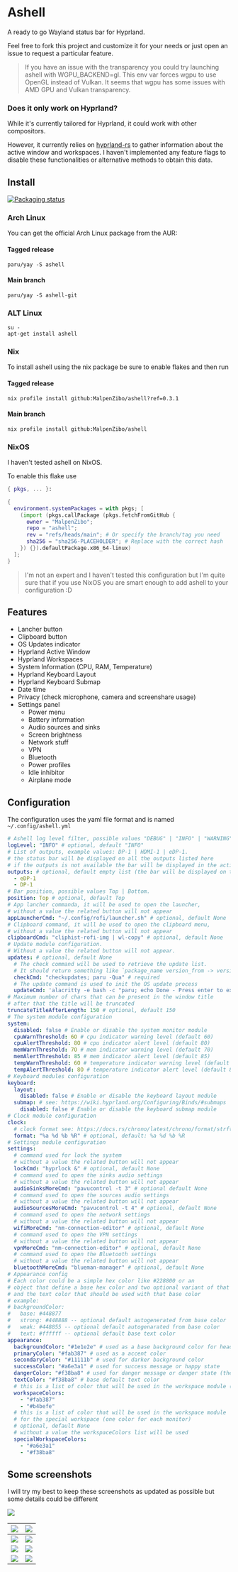 # Ashell

A ready to go Wayland status bar for Hyprland.

Feel free to fork this project and customize it for your needs or just open an
issue to request a particular feature.

> If you have an issue with the transparency you could try launching ashell with WGPU_BACKEND=gl. This env var forces wgpu to use OpenGL instead of Vulkan. It seems that wgpu has some issues with AMD GPU and Vulkan transparency.

### Does it only work on Hyprland?

While it's currently tailored for Hyprland, it could work with other compositors.

However, it currently relies on [hyprland-rs](https://github.com/hyprland-community/hyprland-rs)
to gather information about the active window and workspaces. I haven't implemented any
feature flags to disable these functionalities or alternative methods to obtain this data.

## Install

[![Packaging status](https://repology.org/badge/vertical-allrepos/ashell.svg)](https://repology.org/project/ashell/versions)

### Arch Linux

You can get the official Arch Linux package from the AUR:

#### Tagged release

```
paru/yay -S ashell
```

#### Main branch

```
paru/yay -S ashell-git
```

### ALT Linux

```
su -
apt-get install ashell
```

### Nix

To install ashell using the nix package be sure to enable flakes and then run

#### Tagged release

```
nix profile install github:MalpenZibo/ashell?ref=0.3.1
```

#### Main branch

```
nix profile install github:MalpenZibo/ashell
```

### NixOS

I haven't tested ashell on NixOS.

To enable this flake use

```nix
{ pkgs, ... }:

{
  environment.systemPackages = with pkgs; [
    (import (pkgs.callPackage (pkgs.fetchFromGitHub {
      owner = "MalpenZibo";
      repo = "ashell";
      rev = "refs/heads/main"; # Or specify the branch/tag you need
      sha256 = "sha256-PLACEHOLDER"; # Replace with the correct hash
    }) {}).defaultPackage.x86_64-linux)
  ];
}
```

> I'm not an expert and I haven't tested this configuration
> but I'm quite sure that if you use NixOS you are smart enough to add ashell to your configuration :D

## Features

- Lancher button
- Сlipboard button
- OS Updates indicator
- Hyprland Active Window
- Hyprland Workspaces
- System Information (CPU, RAM, Temperature)
- Hyprland Keyboard Layout
- Hyprland Keyboard Submap
- Date time
- Privacy (check microphone, camera and screenshare usage)
- Settings panel
  - Power menu
  - Battery information
  - Audio sources and sinks
  - Screen brightness
  - Network stuff
  - VPN
  - Bluetooth
  - Power profiles
  - Idle inhibitor
  - Airplane mode

## Configuration

The configuration uses the yaml file format and is named `~/.config/ashell.yml`

```yaml
# Ashell log level filter, possible values "DEBUG" | "INFO" | "WARNING" | "ERROR". Needs reload
logLevel: "INFO" # optional, default "INFO"
# List of outputs, example values: DP-1 | HDMI-1 | eDP-1.
# the status bar will be displayed on all the outputs listed here
# if the outputs is not available the bar will be displayed in the active output
outputs: # optional, default empty list (the bar will be displayed on the active output)
  - eDP-1
  - DP-1
# Bar position, possible values Top | Bottom.
position: Top # optional, default Top
# App lancher commanda, it will be used to open the launcher,
# without a value the related button will not appear
appLauncherCmd: "~/.config/rofi/launcher.sh" # optional, default None
# Clipboard command, it will be used to open the clipboard menu,
# without a value the related button will not appear
clipboardCmd: "cliphist-rofi-img | wl-copy" # optional, default None
# Update module configuration.
# Without a value the related button will not appear.
updates: # optional, default None
  # The check command will be used to retrieve the update list.
  # It should return something like `package_name version_from -> version_to\n`
  checkCmd: "checkupdates; paru -Qua" # required
  # The update command is used to init the OS update process
  updateCmd: 'alacritty -e bash -c "paru; echo Done - Press enter to exit; read" &' # required
# Maximum number of chars that can be present in the window title
# after that the title will be truncated
truncateTitleAfterLength: 150 # optional, default 150
# The system module configuration
system:
  disabled: false # Enable or disable the system monitor module
  cpuWarnThreshold: 6O # cpu indicator warning level (default 60)
  cpuAlertThreshold: 8O # cpu indicator alert level (default 80)
  memWarnThreshold: 7O # mem indicator warning level (default 70)
  memAlertThreshold: 85 # mem indicator alert level (default 85)
  tempWarnThreshold: 6O # temperature indicator warning level (default 60)
  tempAlertThreshold: 8O # temperature indicator alert level (default 80)
# Keyboard modules configuration
keyboard:
  layout:
    disabled: false # Enable or disable the keyboard layout module
  submap: # see: https://wiki.hyprland.org/Configuring/Binds/#submaps
    disabled: false # Enable or disable the keyboard submap module
# Clock module configuration
clock:
  # clock format see: https://docs.rs/chrono/latest/chrono/format/strftime/index.html
  format: "%a %d %b %R" # optional, default: %a %d %b %R
# Settings module configuration
settings:
  # command used for lock the system
  # without a value the related button will not appear
  lockCmd: "hyprlock &" # optional, default None
  # command used to open the sinks audio settings
  # without a value the related button will not appear
  audioSinksMoreCmd: "pavucontrol -t 3" # optional default None
  # command used to open the sources audio settings
  # without a value the related button will not appear
  audioSourcesMoreCmd: "pavucontrol -t 4" # optional, default None
  # command used to open the network settings
  # without a value the related button will not appear
  wifiMoreCmd: "nm-connection-editor" # optional, default None
  # command used to open the VPN settings
  # without a value the related button will not appear
  vpnMoreCmd: "nm-connection-editor" # optional, default None
  # command used to open the Bluetooth settings
  # without a value the related button will not appear
  bluetoothMoreCmd: "blueman-manager" # optional, default None
# Appearance config
# Each color could be a simple hex color like #228800 or an
# object that define a base hex color and two optional variant of that color (a strong one and a weak one)
# and the text color that should be used with that base color
# example:
# backgroundColor:
#   base: #448877
#   strong: #448888 -- optional default autogenerated from base color
#   weak: #448855 -- optional default autogenarated from base color
#   text: #ffffff -- optional default base text color
appearance:
  backgroundColor: "#1e1e2e" # used as a base background color for header module button
  primaryColor: "#fab387" # used as a accent color
  secondaryColor: "#11111b" # used for darker background color
  successColor: "#a6e3a1" # used for success message or happy state
  dangerColor: "#f38ba8" # used for danger message or danger state (the weak version is used for the warning state
  textColor: "#f38ba8" # base default text color
  # this is a list of color that will be used in the workspace module (one color for each monitor)
  workspaceColors:
    - "#fab387"
    - "#b4befe"
  # this is a list of color that will be used in the workspace module
  # for the special workspace (one color for each monitor)
  # optional, default None
  # without a value the workspaceColors list will be used
  specialWorkspaceColors:
    - "#a6e3a1"
    - "#f38ba8"
```

## Some screenshots

I will try my best to keep these screenshots as updated as possible but some details
could be different

<img src="https://raw.githubusercontent.com/MalpenZibo/ashell/main/screenshots/ashell.png"></img>

| ![](https://raw.githubusercontent.com/MalpenZibo/ashell/main/screenshots/updates-panel.png) | ![](https://raw.githubusercontent.com/MalpenZibo/ashell/main/screenshots/settings-panel.png)  |
| ------------------------------------------------------------------------------------------- | --------------------------------------------------------------------------------------------- |
| ![](https://raw.githubusercontent.com/MalpenZibo/ashell/main/screenshots/power-menu.png)    | ![](https://raw.githubusercontent.com/MalpenZibo/ashell/main/screenshots/sinks-selection.png) |
| ![](https://raw.githubusercontent.com/MalpenZibo/ashell/main/screenshots/network-menu.png)  | ![](https://raw.githubusercontent.com/MalpenZibo/ashell/main/screenshots/bluetooth-menu.png)  |
| ![](https://raw.githubusercontent.com/MalpenZibo/ashell/main/screenshots/vpn-menu.png)      | ![](https://raw.githubusercontent.com/MalpenZibo/ashell/main/screenshots/airplane-mode.png)   |
